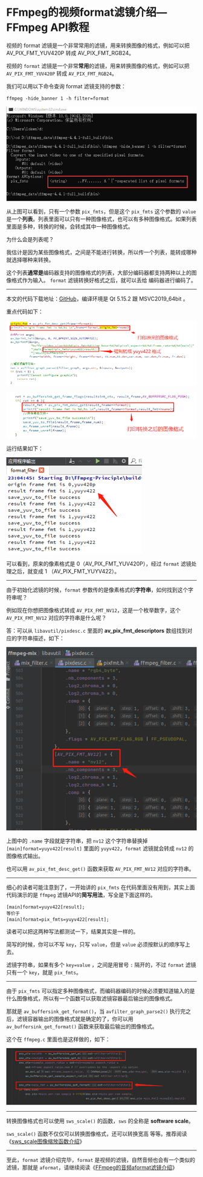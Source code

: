 # FFmpeg的视频format滤镜介绍—FFmpeg API教程

<div id="meta-description---">视频的 format 滤镜是一个非常常用的滤镜，用来转换图像的格式，例如可以把 AV_PIX_FMT_YUV420P 转成 AV_PIX_FMT_RGB24。</div>

视频的 `format` 滤镜是一个非常**常用**的滤镜，用来转换图像的格式，例如可以把 `AV_PIX_FMT_YUV420P` 转成 `AV_PIX_FMT_RGB24`。

我们可以用以下命令查询 format 滤镜支持的参数：

```
ffmpeg -hide_banner 1 -h filter=format
```

![1-1](format_filter\1-1.png)

从上图可以看到，只有一个参数 `pix_fmts`，但是这个 `pix_fmts` 这个参数的 `value` 是一个**列表**。列表里面可以只有一种图像格式，也可以有多种图像格式。如果列表里面是多种，转换的时候，会转成其中一种图像格式。

为什么会是列表呢？

我估计是因为某些图像格式，之间是不能进行转换，所以传一个列表，能转成哪种就选择哪种来转换。

这个列表**通常是**编码器支持的图像格式的列表，大部分编码器都支持两种以上的图像格式作为输入。 `format` 滤镜转换好格式之后，就可以丢给 编码器进行编码了。

------

本文的代码下载地址：[GitHub](https://github.com/lokenetwork/FFmpeg-Principle/tree/main/format_filter)，编译环境是 Qt 5.15.2 跟 MSVC2019_64bit 。

重点代码如下：

![1-2](format_filter\1-2.png)

![1-3](format_filter\1-3.png)

运行结果如下：

![1-4](format_filter\1-4.png)

可以看到，原来的像素格式是 0（AV_PIX_FMT_YUV420P），经过 `format` 滤镜处理之后，就变成 1 （AV_PIX_FMT_YUYV422）。

------

由于初始化滤镜的时候，`format` 参数传的是像素格式的**字符串**，如何找到这个字符串呢？

例如现在你想把图像格式转成 `AV_PIX_FMT_NV12`，这是一个枚举数字，这个 `AV_PIX_FMT_NV12` 对应的字符串是什么呢？

答：可以从 `libavutil/pixdesc.c` 里面的 **av_pix_fmt_descriptors** 数组找到对应的字符串描述，如下：

![1-5](format_filter\1-5.png)

上图中的 `.name` 字段就是字符串，把 `nv12` 这个字符串替换掉  `[main]format=yuyv422[result]` 里面的 `yuyv422`，`format` 滤镜就会转成 `nv12` 的图像格式输出。

也可以用 `av_pix_fmt_desc_get()` 函数来获取 `AV_PIX_FMT_NV12` 对应的字符串。

------

细心的读者可能注意到了，一开始讲的 `pix_fmts` 在代码里面没有用到，其实上面代码演示的是 `ffmpeg` 滤镜API的**简写用法**，写全是下面这样的。

```
[main]format=yuyv422[result];
等价于
[main]format=pix_fmts=yuyv422[result];
```

读者可以把这两种写法都测试一下，结果其实是一样的。

简写的时候，你可以不写 `key`，只写 `value`，但是 `value` 必须按默认的顺序写上去。

滤镜字符串，如果有多个 `key=value` ，之间是用冒号 `:` 隔开的，不过 `format` 滤镜只有一个 `key`，就是 `pix_fmts`。

------

由于 `pix_fmts` 可以指定多种图像格式，而编码器编码的时候必须要知道输入的是什么图像格式，所以有一个函数可以获取滤镜容器最后输出的图像格式。

那就是 `av_buffersink_get_format()`，当 `avfilter_graph_parse2()` 执行完之后，滤镜容器输出的图像格式就是确定的了，你可以用  `av_buffersink_get_format()` 函数来获取最后输出的图像格式。

这个在 `ffmpeg.c` 里面也是这样做的，如下：

![1-6](format_filter\1-6.png)

------

转换图像格式也可以使用 `sws_scale()` 的函数，`sws` 的全称是 **software scale**。

`sws_scale()` 函数不仅仅可以转换图像格式，还可以转换宽高 等等。推荐阅读《[sws_scale图像缩放函数介绍](https://ffmpeg.xianwaizhiyin.net/api-ffmpeg/sws_scale.html)》

------

至此，`format` 滤镜介绍完毕，`format` 是视频的滤镜，自然音频也会有一个类似的滤镜，那就是 `aformat`，请继续阅读《[FFmpeg的音频aformat滤镜介绍](https://ffmpeg.xianwaizhiyin.net/api-ffmpeg/aformat_filter.html)》

